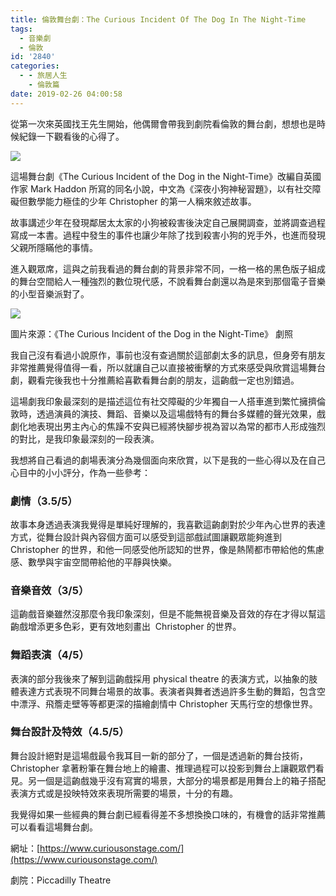 ```yaml
---
title: 倫敦舞台劇：The Curious Incident Of The Dog In The Night-Time
tags:
  - 音樂劇
  - 倫敦
id: '2840'
categories:
  - - 旅居人生
    - 倫敦篇
date: 2019-02-26 04:00:58
---
```


從第一次來英國找王先生開始，他偶爾會帶我到劇院看倫敦的舞台劇，想想也是時候紀錄一下觀看後的心得了。
<!-- more -->
[![](https://itsninayeh.files.wordpress.com/2019/10/image.jpeg?w=1024)](https://itsninayeh.files.wordpress.com/2019/10/image.jpeg)

這場舞台劇《The Curious Incident of the Dog in the Night-Time》改編自英國作家 Mark Haddon 所寫的同名小說，中文為《深夜小狗神秘習題》，以有社交障礙但數學能力極佳的少年 Christopher 的第一人稱來敘述故事。

故事講述少年在發現鄰居太太家的小狗被殺害後決定自己展開調查，並將調查過程寫成一本書。過程中發生的事件也讓少年除了找到殺害小狗的兇手外，也進而發現父親所隱瞞他的事情。

進入觀眾席，這與之前我看過的舞台劇的背景非常不同，一格一格的黑色版子組成的舞台空間給人一種強烈的數位現代感，不說看舞台劇還以為是來到那個電子音樂的小型音樂派對了。

![](https://www.curiousonstage.com/content/uploads/2018/12/Julie-Hale-Stuart-Laing-and-Joshua-Jenkins-in-The-Curious-Incident-of-the-Dog-in-the-Night-Time-Photo-BrinkhoffM%C3%B6genburg-1021-106.jpg)

圖片來源：《The Curious Incident of the Dog in the Night-Time》 劇照

我自己沒有看過小說原作，事前也沒有查過關於這部劇太多的訊息，但身旁有朋友非常推薦覺得值得一看，所以就讓自己以直接被衝擊的方式來感受與欣賞這場舞台劇，觀看完後我也十分推薦給喜歡看舞台劇的朋友，這齣戲一定也別錯過。

這場劇我印象最深刻的是描述這位有社交障礙的少年獨自一人搭車進到繁忙擁擠倫敦時，透過演員的演技、舞蹈、音樂以及這場戲特有的舞台多媒體的聲光效果，戲劇化地表現出男主內心的焦躁不安與已經將快腳步視為習以為常的都市人形成強烈的對比，是我印象最深刻的一段表演。

我想將自己看過的劇場表演分為幾個面向來欣賞，以下是我的一些心得以及在自己心目中的小小評分，作為一些參考：

### **劇情（3.5/5）**

故事本身透過表演我覺得是單純好理解的，我喜歡這齣劇對於少年內心世界的表達方式，從舞台設計與內容個方面可以感受到這部戲試圖讓觀眾能夠進到 Christopher 的世界，和他一同感受他所認知的世界，像是熱鬧都市帶給他的焦慮感、數學與宇宙空間帶給他的平靜與快樂。

### **音樂音效（3/5）**

這齣戲音樂雖然沒那麼令我印象深刻，但是不能無視音樂及音效的存在才得以幫這齣戲增添更多色彩，更有效地刻畫出  Christopher 的世界。

### **舞蹈表演（4/5）**

表演的部分我後來了解到這齣戲採用 physical theatre 的表演方式，以抽象的肢體表達方式表現不同舞台場景的故事。表演者與舞者透過許多生動的舞蹈，包含空中漂浮、飛簷走壁等等都更深的描繪劇情中 Christopher 天馬行空的想像世界。

### **舞台設計及特效（4.5/5）**

舞台設計絕對是這場戲最令我耳目一新的部分了，一個是透過新的舞台技術， Christopher 拿著粉筆在舞台地上的繪畫、推理過程可以投影到舞台上讓觀眾們看見。另一個是這齣戲幾乎沒有寫實的場景，大部分的場景都是用舞台上的箱子搭配表演方式或是投映特效來表現所需要的場景，十分的有趣。

我覺得如果一些經典的舞台劇已經看得差不多想換換口味的，有機會的話非常推薦可以看看這場舞台劇。

網址：[https://www.curiousonstage.com/](https://www.curiousonstage.com/)

劇院：Piccadilly Theatre